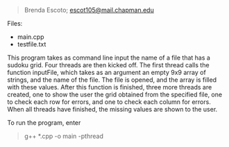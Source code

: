 > Brenda Escoto;
> escot105@mail.chapman.edu

Files:
- main.cpp
- testfile.txt

This program takes as command line input the name of a file that has a sudoku grid. Four threads are then kicked off. The first thread calls the function inputFile, which takes as an argument an empty 9x9 array of strings, and the name of the file. The file is opened, and the array is filled with these values. After this function is finished, three more threads are created, one to show the user the grid obtained from the specified file, one to check each row for errors, and one to check each column for errors. When all threads have finished, the missing values are shown to the user.

To run the program, enter
> g++ *.cpp -o main -pthread

